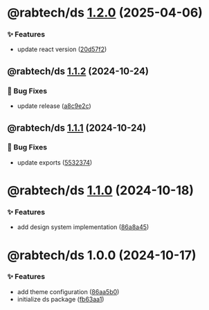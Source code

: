 # @rabtech/ds [1.2.0](https://gitlab.com/rabtech/kick-reserve-libraries/npm-packages/compare/@rabtech/ds@1.1.2...@rabtech/ds@1.2.0) (2025-04-06)


### ✨ Features

* update react version ([20d57f2](https://gitlab.com/rabtech/kick-reserve-libraries/npm-packages/commit/20d57f2648241c427bb1c97a47307bb5e773df17))

## @rabtech/ds [1.1.2](https://gitlab.com/rabtech/kick-reserve-libraries/npm-packages/compare/@rabtech/ds@1.1.1...@rabtech/ds@1.1.2) (2024-10-24)


### 🐛 Bug Fixes

* update release ([a8c9e2c](https://gitlab.com/rabtech/kick-reserve-libraries/npm-packages/commit/a8c9e2c5c25c2543a05378065f72458971751085))

## @rabtech/ds [1.1.1](https://gitlab.com/rabtech/kick-reserve-libraries/npm-packages/compare/@rabtech/ds@1.1.0...@rabtech/ds@1.1.1) (2024-10-24)


### 🐛 Bug Fixes

* update exports ([5532374](https://gitlab.com/rabtech/kick-reserve-libraries/npm-packages/commit/553237450b0f9fad7a7dfd706d645de91f9192f4))

# @rabtech/ds [1.1.0](https://gitlab.com/rabtech/kick-reserve-libraries/npm-packages/compare/@rabtech/ds@1.0.0...@rabtech/ds@1.1.0) (2024-10-18)


### ✨ Features

* add design system implementation ([86a8a45](https://gitlab.com/rabtech/kick-reserve-libraries/npm-packages/commit/86a8a45b8ad84c44d9aa440c049b34d0867addb0))

# @rabtech/ds 1.0.0 (2024-10-17)


### ✨ Features

* add theme configuration ([86aa5b0](https://gitlab.com/rabtech/kick-reserve-libraries/npm-packages/commit/86aa5b01802bf8fe049a154fd854b6a3718abcef))
* initialize ds package ([fb63aa1](https://gitlab.com/rabtech/kick-reserve-libraries/npm-packages/commit/fb63aa106dda5fe1f1bf49515596ff928ed8afaf))
